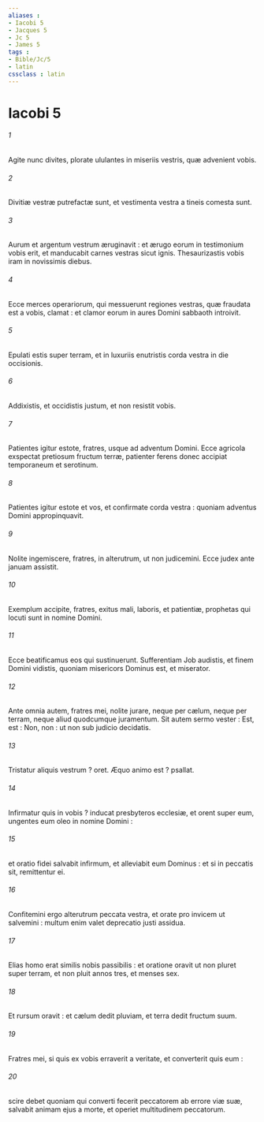 ```yaml
---
aliases : 
- Iacobi 5
- Jacques 5
- Jc 5
- James 5
tags : 
- Bible/Jc/5
- latin
cssclass : latin
---
```


# Iacobi 5

###### 1
Agite nunc divites, plorate ululantes in miseriis vestris, quæ advenient vobis.
###### 2
Divitiæ vestræ putrefactæ sunt, et vestimenta vestra a tineis comesta sunt.
###### 3
Aurum et argentum vestrum æruginavit : et ærugo eorum in testimonium vobis erit, et manducabit carnes vestras sicut ignis. Thesaurizastis vobis iram in novissimis diebus.
###### 4
Ecce merces operariorum, qui messuerunt regiones vestras, quæ fraudata est a vobis, clamat : et clamor eorum in aures Domini sabbaoth introivit.
###### 5
Epulati estis super terram, et in luxuriis enutristis corda vestra in die occisionis.
###### 6
Addixistis, et occidistis justum, et non resistit vobis.
###### 7
Patientes igitur estote, fratres, usque ad adventum Domini. Ecce agricola exspectat pretiosum fructum terræ, patienter ferens donec accipiat temporaneum et serotinum.
###### 8
Patientes igitur estote et vos, et confirmate corda vestra : quoniam adventus Domini appropinquavit.
###### 9
Nolite ingemiscere, fratres, in alterutrum, ut non judicemini. Ecce judex ante januam assistit.
###### 10
Exemplum accipite, fratres, exitus mali, laboris, et patientiæ, prophetas qui locuti sunt in nomine Domini.
###### 11
Ecce beatificamus eos qui sustinuerunt. Sufferentiam Job audistis, et finem Domini vidistis, quoniam misericors Dominus est, et miserator.
###### 12
Ante omnia autem, fratres mei, nolite jurare, neque per cælum, neque per terram, neque aliud quodcumque juramentum. Sit autem sermo vester : Est, est : Non, non : ut non sub judicio decidatis.
###### 13
Tristatur aliquis vestrum ? oret. Æquo animo est ? psallat.
###### 14
Infirmatur quis in vobis ? inducat presbyteros ecclesiæ, et orent super eum, ungentes eum oleo in nomine Domini :
###### 15
et oratio fidei salvabit infirmum, et alleviabit eum Dominus : et si in peccatis sit, remittentur ei.
###### 16
Confitemini ergo alterutrum peccata vestra, et orate pro invicem ut salvemini : multum enim valet deprecatio justi assidua.
###### 17
Elias homo erat similis nobis passibilis : et oratione oravit ut non pluret super terram, et non pluit annos tres, et menses sex.
###### 18
Et rursum oravit : et cælum dedit pluviam, et terra dedit fructum suum.
###### 19
Fratres mei, si quis ex vobis erraverit a veritate, et converterit quis eum :
###### 20
scire debet quoniam qui converti fecerit peccatorem ab errore viæ suæ, salvabit animam ejus a morte, et operiet multitudinem peccatorum.
